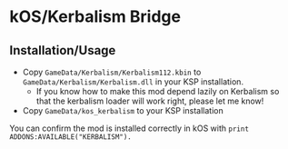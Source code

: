 # kOS/Kerbalism Bridge

## Installation/Usage

* Copy `GameData/Kerbalism/Kerbalism112.kbin` to `GameData/Kerbalism/Kerbalism.dll` in your KSP installation.
  * If you know how to make this mod depend lazily on Kerbalism so that the kerbalism loader will work right, please let me know! 
* Copy `GameData/kos_kerbalism` to your KSP installation

You can confirm the mod is installed correctly in kOS with `print ADDONS:AVAILABLE("KERBALISM").`
